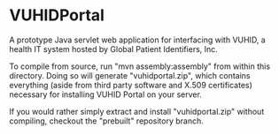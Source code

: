 VUHIDPortal
===========

A prototype Java servlet web application for interfacing with VUHID, a health IT system hosted by Global Patient Identifiers, Inc.

To compile from source, run "mvn assembly:assembly" from within this directory. Doing so will generate "vuhidportal.zip", which contains everything (aside from third party software and X.509 certificates) necessary for installing VUHID Portal on your server.

If you would rather simply extract and install "vuhidportal.zip" without compiling, checkout the "prebuilt" repository branch.

